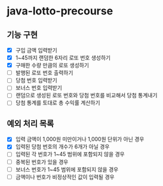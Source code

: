 # java-lotto-precourse
## 기능 구현
- [x] 구입 금액 입력받기
- [x] 1~45까지 랜덤한 6자리 로또 번호 생성하기
- [x] 구매한 수량 만큼의 로또 생성하기
- [ ] 발행된 로또 번호 출력하기
- [ ] 당첨 번호 입력받기
- [ ] 보너스 번호 입력받기
- [ ] 랜덤으로 생성된 로또 번호와 당첨 번호를 비교해서 당첨 통계내기
- [ ] 당첨 통계를 토대로 총 수익률 계산하기

## 예외 처리 목록
- [x] 입력 금액이 1,000원 미만이거나 1,000원 단위가 아닌 경우
- [x] 입력된 당첨 번호의 개수가 6개가 아닐 경우
- [ ] 입력된 각 번호가 1~45 범위에 포함되지 않을 경우
- [ ] 중복된 번호가 있을 경우
- [ ] 보너스 번호가 1~45 범위에 포함되지 않을 경우
- [ ] 금액이나 번호가 비정상적인 값이 입력될 경우